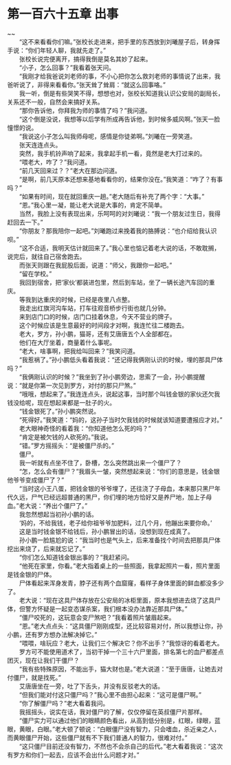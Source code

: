 # 第一百六十五章 出事

~~
            <br>　　“这不来看看你们嘛。”张校长走进来，把手里的东西放到刘曦屋子后，转身挥手说：“你们年轻人聊，我就先走了。”<br>　　张校长说完便离开，搞得我倒是莫名其妙了起来。<br>　　“小子，怎么回事？”我看着张天问。<br>　　“我刚才给我爸说刘老师的事，不小心把你怎么救刘老师的事情说了出来，我爸听说了，非得来看看你。”张天耸了耸肩：“就这么回事咯。”<br>　　我一听，倒是有些哭笑不得，想想也对，张校长知道我认识公安局的副局长，关系还不一般，自然会来搞好关系。<br>　　“那你告诉他，你拜我为师的事情了吗？”我问道。<br>　　“这个倒是没说，我想等以后学有所成再告诉他，到时候多威风啊。”张天一脸憧憬的说。<br>　　“我说这小子怎么叫我师母呢，感情是你徒弟啊。”刘曦在一旁笑道。<br>　　张天连连点头。<br>　　突然，我手机铃声响了起来，我拿起手机一看，竟然是老大打过来的。<br>　　“喂老大，咋了？”我问道。<br>　　“前几天回来过？？”老大在那边问道。<br>　　“是啊，前几天原本还想来基地看看你的，结果你没在。”我笑道：“咋了？有事吗？”<br>　　“如果有时间，现在就回重庆一趟。”老大随后有补充了两个字：“大事。”<br>　　“恩。”我心里一凝，能让老大说是大事的，肯定不简单。<br>　　当然，我脸上没有表现出来，乐呵呵的对刘曦说：“我一个朋友过生日，我得赶回去一下。”<br>　　“你朋友？那我陪你一起吧。”刘曦跑过来挽着我的胳膊说：“也介绍给我认识呗。”<br>　　“这不合适，我明天估计就回来了。”我心里也惦记着老大说的话，不敢耽搁，说完后，就往自己宿舍跑去。<br>　　而张天则跟在我屁股后面，说道：“师父，我跟你一起吧。”<br>　　“留在学校。”<br>　　我回到宿舍，把‘家伙’都装进包里，然后到车站，坐了一辆长途汽车回的重庆。<br>　　等我到达重庆的时候，已经是夜里八点整。<br>　　我走出红旗河沟车站，打车往观音桥步行街也就几分钟。<br>　　来到店门口的时候，店门口挂着休息，今天不营业的牌子。<br>　　这个时候应该是生意最好的时间段才对啊，我连忙往二楼跑去。<br>　　老大，罗方，孙小鹏，猫哥，还有艾唐唐五个人全部都在。<br>　　他们在大厅坐着，商量着什么事呢。<br>　　“老大，啥事啊，把我给叫回来？”我笑问道。<br>　　“我惹祸了。”孙小鹏低头看着我说：“还记得我俩刚认识的时候，埋的那具尸体吗？”<br>　　“我俩刚认识的时候？”我坐到了孙小鹏旁边，思索了一会，孙小鹏提醒说：“就是你第一次见到罗方，对付的那只尸煞。”<br>　　“哦哦，想起来了。”我连连点头，说起这事，当时那个叫钱金银的家伙还欠我钱没给呢，现在想起来都是一肚子的火。<br>　　“钱金银死了。”孙小鹏突然说。<br>　　“死得好。”我笑道：“妈的，这孙子当时欠我钱的时候就该知道要遭报应才对。”<br>　　老大眼神奇怪的看着我：“你知道他怎么死的吗？”<br>　　“肯定是被欠钱的人砍死的。”我说。<br>　　“错。”罗方摇摇头：“是被僵尸杀的。”<br>　　僵尸。<br>　　我一听就有点坐不住了，卧槽，怎么突然跳出来一个僵尸了？<br>　　“怎，怎么会有僵尸？”我眉头一皱，突然想起来说：“你们的意思是，钱金银他爷爷变成僵尸了？”<br>　　“当时这小王八蛋，把钱金银的爷爷埋了，还往浇了子母血，本来那只黑尸年代久远，尸气已经远超普通的黑尸，你们埋的地方恰好又是养尸地，加上子母血。”老大说：“养出个僵尸了。”<br>　　我忽然想起当初孙小鹏的话。<br>　　‘妈的，不给我钱，老子给你祖爷爷加肥料，过几个月，他蹦出来要你命。’<br>　　这是当时钱金银不给钱后，孙小鹏冒出的话，没想到现在成真了。<br>　　孙小鹏一脸尴尬的说：“我当时也是气头上，后来准备找个时间去把那具尸体挖出来烧了，后来就忘记了。”<br>　　“你们怎么知道钱金银出事的？”我赶紧问。<br>　　“他死在家里，你看。”老大指着桌上的一些照面，我拿起照片一看，照片里面是钱金银的尸体。<br>　　尸体看起来浑身发青，脖子还有两个血窟窿，看样子身体里面的鲜血都没多少了。<br>　　老大说：“现在这具尸体存放在公安局的冰柜里面，原本我想进去烧了这具尸体，但警方怀疑是一起变态谋杀案，我们根本没办法靠近那具尸体。”<br>　　“僵尸咬死的，这玩意会变尸煞吧？”我看着照片皱眉起来。<br>　　“恩。”老大点点头：“这具僵尸刚刚成型，还比较容易对付，所以我想让你，孙小鹏，还有罗方想办法解决掉它。”<br>　　“喂喂，啥玩应？老大，让我们三个解决它？你不出手？”我惊讶的看着老大。<br>　　罗方可不能使用道术了，当初干掉一个三十六尸里面，排名第七的血尸都差点团灭，现在让我们干僵尸？<br>　　“我有些特殊原因，不能出手，猫大财也是。”老大说道：“至于唐唐，让她去对付僵尸，就是找死。”<br>　　艾唐唐坐在一旁，吐了下舌头，并没有反驳老大的话。<br>　　“但我们能对付这只僵尸吗？”我心里不由担心起来：“这可是僵尸啊。”<br>　　“你了解僵尸吗？”老大看着我问。<br>　　我摇摇头，说实在话，我对僵尸的了解，仅仅停留在英叔僵尸片那样。<br>　　“僵尸实力可以通过他们的眼睛颜色看出，从高到低分别是，红眼，绿眼，蓝眼，黄眼，白眼。”老大顿了顿说：“白眼僵尸没有智力，只会嗜血，杀近亲之人，而黄眼僵尸开始，这些僵尸就有不下我们普通人的智力，很难对付。”<br>　　“这只僵尸目前还没有智力，不然也不会杀自己的后代。”老大看着我说：“这次有罗方和你们一起去，应该不会出什么问题才对。”<br>
	